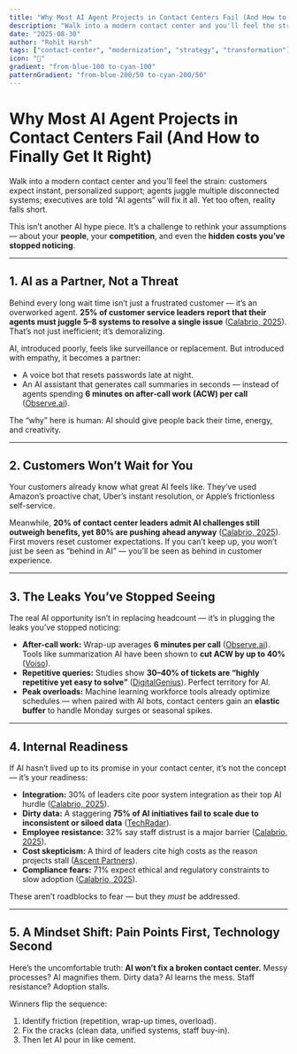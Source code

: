 ```yaml
---
title: "Why Most AI Agent Projects in Contact Centers Fail (And How to Finally Get It Right)"
description: "Walk into a modern contact center and you'll feel the strain: customers expect instant, personalized support; agents juggle multiple disconnected systems; executives are told “AI agents” will fix it all. Yet too often, reality falls short."
date: "2025-08-30"
author: "Rohit Harsh"
tags: ["contact-center", "modernization", "strategy", "transformation"]
icon: "🔄"
gradient: "from-blue-100 to-cyan-100"
patternGradient: "from-blue-200/50 to-cyan-200/50"
---
```


# Why Most AI Agent Projects in Contact Centers Fail (And How to Finally Get It Right)

Walk into a modern contact center and you'll feel the strain: customers expect instant, personalized support; agents juggle multiple disconnected systems; executives are told “AI agents” will fix it all. Yet too often, reality falls short.  

This isn’t another AI hype piece. It’s a challenge to rethink your assumptions — about your **people**, your **competition**, and even the **hidden costs you’ve stopped noticing**.  

---

## 1. AI as a Partner, Not a Threat  

Behind every long wait time isn’t just a frustrated customer — it’s an overworked agent. **25% of customer service leaders report that their agents must juggle 5–8 systems to resolve a single issue** ([Calabrio, 2025](https://www.calabrio.com/state-of-the-contact-center-2025/)). That’s not just inefficient; it’s demoralizing.  

AI, introduced poorly, feels like surveillance or replacement. But introduced with empathy, it becomes a partner:  

- A voice bot that resets passwords late at night.  
- An AI assistant that generates call summaries in seconds — instead of agents spending **6 minutes on after-call work (ACW) per call** ([Observe.ai](https://www.observe.ai/contact-center-glossary/after-call-work-acw)).  

The “why” here is human: AI should give people back their time, energy, and creativity.  

---

## 2. Customers Won’t Wait for You  

Your customers already know what great AI feels like. They’ve used Amazon’s proactive chat, Uber’s instant resolution, or Apple’s frictionless self-service.  

Meanwhile, **20% of contact center leaders admit AI challenges still outweigh benefits, yet 80% are pushing ahead anyway** ([Calabrio, 2025](https://www.calabrio.com/state-of-the-contact-center-2025/)). First movers reset customer expectations. If you can’t keep up, you won’t just be seen as “behind in AI” — you’ll be seen as behind in customer experience.  

---

## 3. The Leaks You’ve Stopped Seeing  

The real AI opportunity isn’t in replacing headcount — it’s in plugging the leaks you’ve stopped noticing:  

- **After-call work:** Wrap-up averages **6 minutes per call** ([Observe.ai](https://www.observe.ai/contact-center-glossary/after-call-work-acw?utm_source=chatgpt.com)). Tools like summarization AI have been shown to **cut ACW by up to 40%** ([Voiso](https://voiso.com/articles/average-after-call-work-time/)).  
- **Repetitive queries:** Studies show **30–40% of tickets are “highly repetitive yet easy to solve”** ([DigitalGenius](https://www.prnewswire.com/news-releases/new-report-finds-that-40-of-customer-service-tickets-are-repetitive-301425160.html)). Perfect territory for AI.  
- **Peak overloads:** Machine learning workforce tools already optimize schedules — when paired with AI bots, contact centers gain an **elastic buffer** to handle Monday surges or seasonal spikes.  

---

## 4. Internal Readiness  

If AI hasn’t lived up to its promise in your contact center, it’s not the concept — it’s your readiness:  

- **Integration:** 30% of leaders cite poor system integration as their top AI hurdle ([Calabrio, 2025](https://www.calabrio.com/state-of-the-contact-center-2025/)).  
- **Dirty data:** A staggering **75% of AI initiatives fail to scale due to inconsistent or siloed data** ([TechRadar](https://www.techradar.com/pro/data-variety-the-silent-killer-of-ai-and-how-to-conquer-it)).  
- **Employee resistance:** 32% say staff distrust is a major barrier ([Calabrio, 2025](https://www.calabrio.com/state-of-the-contact-center-2025/?utm_source=chatgpt.com)).  
- **Cost skepticism:** A third of leaders cite high costs as the reason projects stall ([Ascent Partners](https://www.ascentbusiness.com/blog/ai-contact-center-challenges)).  
- **Compliance fears:** 71% expect ethical and regulatory constraints to slow adoption ([Calabrio, 2025](https://www.calabrio.com/state-of-the-contact-center-2025/)).  

These aren’t roadblocks to fear — but they *must* be addressed.  

---

## 5. A Mindset Shift: Pain Points First, Technology Second  

Here’s the uncomfortable truth: **AI won’t fix a broken contact center.** Messy processes? AI magnifies them. Dirty data? AI learns the mess. Staff resistance? Adoption stalls.  

Winners flip the sequence:  
1. Identify friction (repetition, wrap-up times, overload).  
2. Fix the cracks (clean data, unified systems, staff buy-in).  
3. Then let AI pour in like cement.  
